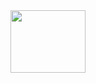 <img src="https://github.com/gcca/uidgen/assets/143498/5069c9bb-3364-4d67-a6a6-fb2452a1a126" width="120" height="100"/>
